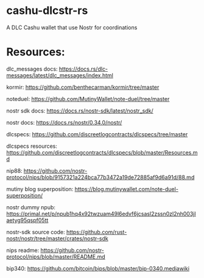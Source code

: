 # cashu-dlcstr-rs
A DLC Cashu wallet that use Nostr for coordinations


# Resources:

dlc_messages docs: https://docs.rs/dlc-messages/latest/dlc_messages/index.html

kormir: https://github.com/benthecarman/kormir/tree/master

noteduel: https://github.com/MutinyWallet/note-duel/tree/master

nostr sdk docs: https://docs.rs/nostr-sdk/latest/nostr_sdk/

nostr docs: https://docs.rs/nostr/0.34.0/nostr/

dlcspecs:  https://github.com/discreetlogcontracts/dlcspecs/tree/master

dlcspecs resources: https://github.com/discreetlogcontracts/dlcspecs/blob/master/Resources.md

nip88: https://github.com/nostr-protocol/nips/blob/9157321a224bca77b3472a19de72885af9d6a91d/88.md

mutiny blog superposition: https://blog.mutinywallet.com/note-duel-superposition/

nostr  dummy npub: https://primal.net/p/npub1hq4x92twzuam49l6edvf6jcsasl2zssn0zl2nh003jlaetyg95qspf05tt

nostr-sdk source code: https://github.com/rust-nostr/nostr/tree/master/crates/nostr-sdk

nips readme: https://github.com/nostr-protocol/nips/blob/master/README.md

bip340: https://github.com/bitcoin/bips/blob/master/bip-0340.mediawiki